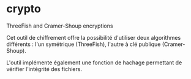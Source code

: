 # crypto
ThreeFish and Cramer-Shoup encryptions

Cet outil de chiffrement offre la possibilité d'utiliser deux algorithmes différents : l'un symétrique (ThreeFish), l'autre à clé publique (Cramer-Shoup).

L'outil implémente également une fonction de hachage permettant de vérifier l'intégrité des fichiers.
